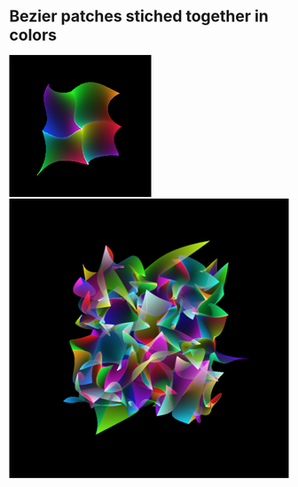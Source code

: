 # Bezier patches stiched together in colors

![bezier_patch_2x2](bezier_patch_2x2.png)
![bezier_patch_8x8](bezier_patch_8x8.png)
